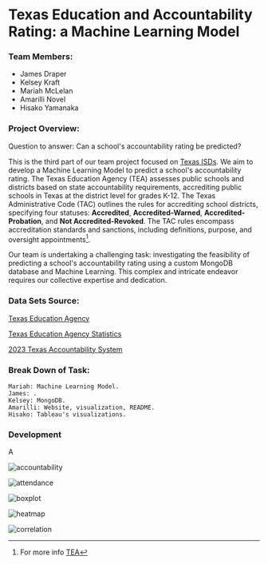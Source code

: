 # Texas Education and Accountability Rating: a Machine Learning Model

### Team Members: 
- James Draper
- Kelsey Kraft
- Mariah McLelan
- Amarilli Novel
- Hisako Yamanaka

  
### Project Overview:

Question to answer: Can a school's accountability rating be predicted?

This is the third part of our team project focused on [Texas ISDs](https://github.com/mariahmclelan/TexasISDs). We aim to develop a Machine Learning Model to predict a school's accountability rating. The Texas Education Agency (TEA) assesses public schools and districts based on state accountability requirements, accrediting public schools in Texas at the district level for grades K-12. The Texas Administrative Code (TAC) outlines the rules for accrediting school districts, specifying four statuses: **Accredited**, **Accredited-Warned**, **Accredited-Probation**, and **Not Accredited-Revoked**. The TAC rules encompass accreditation standards and sanctions, including definitions, purpose, and oversight appointments[^1].

[^1]: For more info [TEA](https://tea.texas.gov/texas-schools/accountability)

Our team is undertaking a challenging task: investigating the feasibility of predicting a school's accountability rating using a custom MongoDB database and Machine Learning. This complex and intricate endeavor requires our collective expertise and dedication.

### Data Sets Source:

[Texas Education Agency](https://tea.texas.gov/)

[Texas Education Agency Statistics ](https://rptsvr1.tea.texas.gov/perfreport/snapshot/download.html)

[2023 Texas Accountability System](https://tea.texas.gov/texas-schools/accountability/academic-accountability/performance-reporting/2023-accountability-system)

### Break Down of Task:

    Mariah: Machine Learning Model.
    James: .
    Kelsey: MongoDB.
    Amarilli: Website, visualization, README. 
    Hisako: Tableau's visualizations.


### Development

A

![accountability](https://github.com/Amarilli/project-4/blob/main/Images/accountability_freq.png)

![attendance](https://github.com/Amarilli/project-4/blob/main/Images/acc_attendance.png)

![boxplot](https://github.com/Amarilli/project-4/blob/main/Images/boxplot.png)

![heatmap](https://github.com/Amarilli/project-4/blob/main/website/static/images/heatmap_labeled.png)

![correlation](https://github.com/Amarilli/project-4/blob/main/Images/correlation.png)


